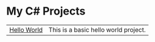 <h1>My C# Projects</h1>
    <table>
        <tr>
            <td>
                <a href="https://github.com/jann-amh/CSharpProjects/blob/master/HelloWorld/HelloWorld/Program.cs">Hello World</a>
            </td>
            <td>
                This is a basic hello world project.
            </td>
        </tr>
    </table>